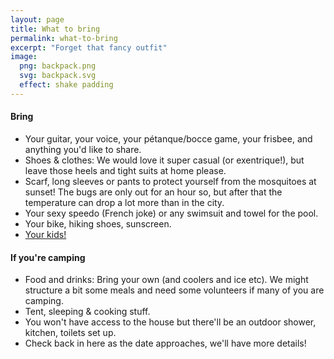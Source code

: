 ```yaml
---
layout: page
title: What to bring
permalink: what-to-bring
excerpt: "Forget that fancy outfit"
image:
  png: backpack.png
  svg: backpack.svg
  effect: shake padding
---
```



#### Bring

* Your guitar, your voice, your pétanque/bocce game, your frisbee, and anything you'd like to share.
* Shoes & clothes: We would love it super casual (or exentrique!), but leave those heels and tight suits at home please.
* Scarf, long sleeves or pants to protect yourself from the mosquitoes at sunset!  The bugs are only out for an hour so, but after that the temperature can drop a lot more than in the city.
* Your sexy speedo (French joke) or any swimsuit and towel for the pool.
* Your bike, hiking shoes, sunscreen.
* [Your kids!](/kids)


#### If you're camping

* Food and drinks: Bring your own (and coolers and ice etc). We might structure a bit some meals and need some volunteers if many of you are camping.  
* Tent, sleeping & cooking stuff.
* You won't have access to the house but there'll be an outdoor shower, kitchen, toilets set up.
* Check back in here as the date approaches, we'll have more details!
